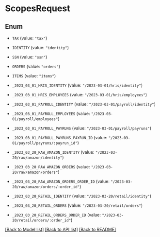 # ScopesRequest

## Enum


* `TAX` (value: `"tax"`)

* `IDENTITY` (value: `"identity"`)

* `SSN` (value: `"ssn"`)

* `ORDERS` (value: `"orders"`)

* `ITEMS` (value: `"items"`)

* `_2023_03_01_HRIS_IDENTITY` (value: `"/2023-03-01/hris/identity"`)

* `_2023_03_01_HRIS_EMPLOYEES` (value: `"/2023-03-01/hris/employees"`)

* `_2023_03_01_PAYROLL_IDENTITY` (value: `"/2023-03-01/payroll/identity"`)

* `_2023_03_01_PAYROLL_EMPLOYEES` (value: `"/2023-03-01/payroll/employees"`)

* `_2023_03_01_PAYROLL_PAYRUNS` (value: `"/2023-03-01/payroll/payruns"`)

* `_2023_03_01_PAYROLL_PAYRUNS_PAYRUN_ID` (value: `"/2023-03-01/payroll/payruns/:payrun_id"`)

* `_2023_03_20_RAW_AMAZON_IDENTITY` (value: `"/2023-03-20/raw/amazon/identity"`)

* `_2023_03_20_RAW_AMAZON_ORDERS` (value: `"/2023-03-20/raw/amazon/orders"`)

* `_2023_03_20_RAW_AMAZON_ORDERS_ORDER_ID` (value: `"/2023-03-20/raw/amazon/orders/:order_id"`)

* `_2023_03_20_RETAIL_IDENTITY` (value: `"/2023-03-20/retail/identity"`)

* `_2023_03_20_RETAIL_ORDERS` (value: `"/2023-03-20/retail/orders"`)

* `_2023_03_20_RETAIL_ORDERS_ORDER_ID` (value: `"/2023-03-20/retail/orders/:order_id"`)


[[Back to Model list]](../README.md#documentation-for-models) [[Back to API list]](../README.md#documentation-for-api-endpoints) [[Back to README]](../README.md)


